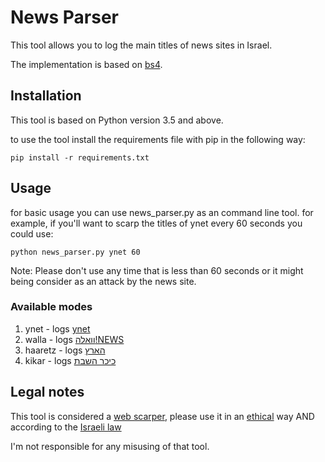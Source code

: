 # News Parser
This tool allows you to log the main titles of news sites in Israel.

The implementation is based on [bs4](https://www.crummy.com/software/BeautifulSoup/bs4/doc/).

## Installation
This tool is based on Python version 3.5 and above.

to use the tool install the requirements file with pip in the following way:
```
pip install -r requirements.txt 
```

## Usage
for basic usage you can use news_parser.py as an command line tool. 
for example, if you'll want to scarp the titles of ynet every 60 seconds you could use:
```
python news_parser.py ynet 60
```
Note: Please don't use any time that is less than 60 seconds or it might being consider as an attack by the news site.

### Available modes
1. ynet - logs [ynet](https://www.ynet.co.il/home/0,7340,L-8,00.html)
2. walla - logs [וואלה!NEWS](https://www.walla.co.il/)
2. haaretz - logs [הארץ](https://www.haaretz.co.il/)
2. kikar - logs [כיכר השבת](https://www.kikar.co.il/)

Legal notes
---------------------------------------
This tool is considered a [web scarper](https://en.wikipedia.org/wiki/Web_scraping), 
please use it in an [ethical](https://towardsdatascience.com/ethics-in-web-scraping-b96b18136f01) way 
AND according to the [Israeli law](http://legalstart.idc.ac.il/he/web-scraping-%D7%91%D7%93%D7%99%D7%9F-%D7%94%D7%99%D7%A9%D7%A8%D7%90%D7%9C%D7%99/)

I'm not responsible for any misusing of that tool.
